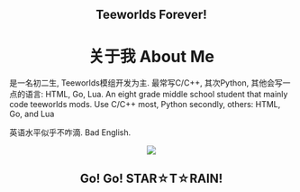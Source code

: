 

<h2 align="center">
  Teeworlds Forever!
</h2>


<h1 align="center">
  关于我 About Me
</h2>

<a align="center">
  是一名初二生, Teeworlds模组开发为主. 最常写C/C++, 其次Python, 其他会写一点的语言: HTML, Go, Lua.
  An eight grade middle school student that mainly code teeworlds mods. Use C/C++ most, Python secondly, others: HTML, Go, and Lua

  英语水平似乎不咋滴.
  Bad English.
</a>

<div align="center">
<img src="https://github-readme-stats.vercel.app/api?username=Bamcane&show_icons=true&theme=vue">
</div>

<h2 align="center">
  Go! Go! STAR☆T☆RAIN!
</h2>
